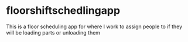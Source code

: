 # floorshiftschedlingapp
This is a floor scheduling app for where I work to assign people to if they will be loading parts or unloading them
